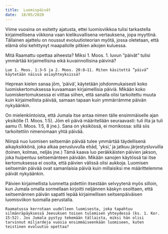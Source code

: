```yaml
---
title:  Luomispäivät
date:  18/05/2020
---
```


Viime vuosina on esitetty ajatusta, ettei luomisviikkoa tulisi tarkastella kirjaimellisena viikkona vaan kielikuvallisena vertauksena, jopa myyttinä. Tällainen ajattelu on noussut evoluutioteorian myötä, jossa oletetaan, että elämä olisi kehittynyt maapallolle pitkien aikojen kuluessa.

Mitä Raamattu opettaa aiheesta? Miksi 1. Moos. 1. luvun ”päivät” tulisi ymmärtää kirjaimellisina eikä kuvainnollisina päivinä?

`Lue 1. Moos. 1:3–5 ja 2. Moos. 20:8–11. Miten käsitettä ”päivä” käytetään näissä asiayhteyksissä?`

Heprean kielen sanaa jōm, ’päivä’, käytetään johdonmukaisesti koko luomiskertomuksessa kuvaamaan kirjaimellisia päiviä. Mikään koko luomiskertomuksessa ei viittaa siihen, että sanalla olisi tarkoitettu muuta kuin kirjaimellista päivää, samaan tapaan kuin ymmärrämme päivän nykyäänkin.

On mielenkiintoista, että Jumala itse antaa nimen tälle ensimmäiselle ajan yksikölle (1. Moos. 1:5). Jōm eli päivä määritellään seuraavasti: tuli ilta ja tuli aamu (1. Moos. 1:5, 8 jne.). Sana on yksikössä, ei monikossa: sillä siis tarkoitettiin nimenomaan yhtä päivää.

Niinpä nuo luomisen seitsemän päivää tulee ymmärtää täydellisenä aikayksikkönä, joka alkaa perusluvulla eḥād, ’yksi,’ ja jatkuu järjestysluvuilla (toinen, kolmas, neljäs jne.) Tämä kaava luo peräkkäisten päivien jakson, joka huipentuu seitsemänteen päivään. Mikään sanojen käytössä tai itse kertomuksessa ei osoita, että päivien välissä olisi aukkoja. Luomisen seitsemän päivää ovat samanlaisia päiviä kuin millaisiksi me määrittelemme päivät nykyäänkin.

Päivien kirjaimellista luonnetta pidettiin itsestään selvyytenä myös silloin, kun Jumala omalla sormellaan kirjoitti neljännen käskyn osoittaen, että seitsemännen päivän sapatti lepää kirjaimellisen seitsenpäiväisen luomisviikon tuomalla perustalla.

`Raamatussa kerrotaan uudelleen luomisesta, joka tapahtuu silmänräpäyksessä Jeesuksen toisen tulemisen yhteydessä (ks. 1. Kor. 15:52). Jos Jumala pystyy tekemään tällaista, miksi hän olisi tarvinnut miljardeja vuosia ensimmäiseenkään luomiseen, kuten teistinen evoluutio opettaa?`